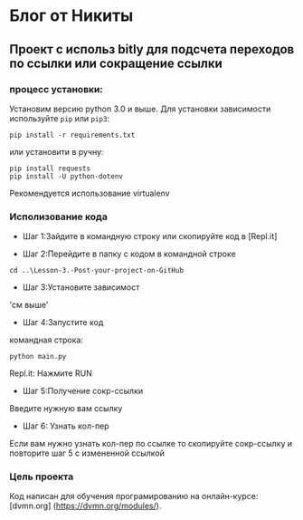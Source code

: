# Блог от Никиты

## Проект с использ bitly для подсчета переходов по ссылки или сокращение ссылки 

### процесс установки:

Установим версию python 3.0 и выше.
Для установки зависимости используйте `pip` или `pip3`:
```
pip install -r requirements.txt
```
или установити в ручну:
```
pip install requests
pip install -U python-dotenv
```
Рекомендуется использование virtualenv
 
### Исполизование кода

* Шаг 1:Зайдите в командную строку или скопируйте код в [Repl.it]

* Шаг 2:Перейдите в папку с кодом в командной строке

```
cd ..\Lesson-3.-Post-your-project-on-GitHub
```

* Шаг 3:Установите зависимост 

'см выше'

* Шаг 4:Запустите код

командная строка:
```
python main.py
```
Repl.it:
Нажмите RUN

* Шаг 5:Получение сокр-ссылки

Введите нужную вам ссылку

* Шаг 6: Узнать кол-пер

Если вам нужно узнать кол-пер по ссылке то скопируйте сокр-ссылку и повторите шаг 5 с измененной ссылкой


### Цель проекта

Код написан для обучения програмированию на онлайн-курсе:[dvmn.org] (https://dvmn.org/modules/).
